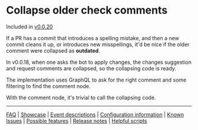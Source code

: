 # Collapse older check comments

Included in [v0.0.20](https://github.com/check-spelling/check-spelling/releases/tag/v0.0.20)

If a PR has a commit that introduces a spelling mistake, and then a new commit cleans it up, or introduces new misspellings, it'd be nice if the older comment were collapsed as **outdated**.

In v0.0.18, when one asks the bot to apply changes, the changes suggestion and request comments are collapsed, so the collapsing code is ready.

The implementation uses GraphQL to ask for the right comment and some filtering to find the comment node.

With the comment node, it's trivial to call the collapsing code.

---
[FAQ](FAQ.md) | [Showcase](Showcase.md) | [Event descriptions](Event-descriptions.md) | [Configuration information](Configuration-information.md) | [Known Issues](Known-Issues.md) | [Possible features](Possible-features.md) | [Release notes](Release-notes.md) | [Helpful scripts](Helpful-scripts.md)
